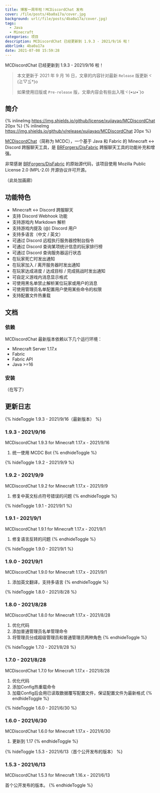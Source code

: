 ```yaml
---
title: 博客一周年啦！MCDiscordChat 发布
cover: /file/posts/4ba0a17a/cover.jpg
background: url(/file/posts/4ba0a17a/cover.jpg)
tags:
  - Java
  - Minecraft
categories: 项目
description: MCDiscordChat 已经更新到 1.9.3 - 2021/9/16 啦！
abbrlink: 4ba0a17a
date: 2021-07-08 15:59:28
---
```


MCDiscordChat 已经更新到 1.9.3 - 2021/9/16 啦！

> 本文更新于 2021 年 9 月 16 日，文章的内容针对最新 `Release` 版更新ヾ(≧▽≦*)o
>
> 如果使用旧版或 `Pre-release` 版，文章内容会有些出入哦ヾ(•ω•`)o

## 简介

{% inlineImg https://img.shields.io/github/license/xujiayao/MCDiscordChat 20px %} {% inlineImg https://img.shields.io/github/v/release/xujiayao/MCDiscordChat 20px %}

[MCDiscordChat](https://github.com/Xujiayao/MCDiscordChat)（简称为 MCDC），一个基于 Java 和 Fabric 的 Minecraft <-> Discord 跨服聊天工具，是 [BRForgers/DisFabric](https://github.com/BRForgers/DisFabric) 跨服聊天工具的功能补充和增强。

非常感谢 [BRForgers/DisFabric](https://github.com/BRForgers/DisFabric) 的原始源代码，该项目使用 Mozilla Public License 2.0 (MPL-2.0) 开源协议许可开源。

（此处加画廊）

## 功能特色

- Minecraft <-> Discord 跨服聊天
- 支持 Discord Webhook 功能
- 支持游戏内 Markdown 解析
- 支持游戏内提及 (@) Discord 用户
- 支持多语言（中文 / 英文）
- 可通过 Discord 远程执行服务器控制台指令
- 可通过 Discord 查询某项统计信息的玩家排行榜
- 可通过 Discord 查询服务器运行状态
- 在玩家死亡时发出通知
- 在玩家加入 / 离开服务器时发出通知
- 在玩家达成进度 / 达成目标 / 完成挑战时发出通知
- 可自定义游戏内消息显示格式
- 可使用黑名单禁止解析某位玩家或用户的消息
- 可使用管理员名单配置用户使用某些命令的权限
- 支持配置文件热重载

## 文档

### 依赖

MCDiscordChat 最新版本依赖以下几个运行环境：

- Minecraft Server 1.17.x
- Fabric
- Fabric API
- Java \>=16

### 安装

（在写了）

## 更新日志

{% hideToggle 1.9.3 - 2021/9/16（最新版本） %}
### 1.9.3 - 2021/9/16

MCDiscordChat 1.9.3 for Minecraft 1.17.x - 2021/9/16

1. 统一使用 MCDC Bot
{% endhideToggle %}

{% hideToggle 1.9.2 - 2021/9/9 %}
### 1.9.2 - 2021/9/9

MCDiscordChat 1.9.2 for Minecraft 1.17.x - 2021/9/9

1. 修复中英文标点符号错误的问题
{% endhideToggle %}

{% hideToggle 1.9.1 - 2021/9/1 %}
### 1.9.1 - 2021/9/1

MCDiscordChat 1.9.1 for Minecraft 1.17.x - 2021/9/1

1. 修复语言反转的问题
{% endhideToggle %}

{% hideToggle 1.9.0 - 2021/9/1 %}
### 1.9.0 - 2021/9/1

MCDiscordChat 1.9.0 for Minecraft 1.17.x - 2021/9/1

1. 添加英文翻译，支持多语言
{% endhideToggle %}

{% hideToggle 1.8.0 - 2021/8/28 %}
### 1.8.0 - 2021/8/28

MCDiscordChat 1.8.0 for Minecraft 1.17.x - 2021/8/28

1. 优化代码
2. 添加普通管理员名单管理命令
3. 将管理员分成超级管理员和普通管理员两种角色
{% endhideToggle %}

{% hideToggle 1.7.0 - 2021/8/28 %}
### 1.7.0 - 2021/8/28

MCDiscordChat 1.7.0 for Minecraft 1.17.x - 2021/8/28

1. 优化代码
2. 添加Config热重载命令
3. 加载Config后会用已读取数据覆写配置文件，保证配置文件为最新格式
{% endhideToggle %}

{% hideToggle 1.6.0 - 2021/6/30 %}
### 1.6.0 - 2021/6/30

MCDiscordChat 1.6.0 for Minecraft 1.17.x - 2021/6/30

1. 更新到 1.17
{% endhideToggle %}

{% hideToggle 1.5.3 - 2021/6/13（首个公开发布的版本） %}
### 1.5.3 - 2021/6/13

MCDiscordChat 1.5.3 for Minecraft 1.16.x - 2021/6/13

首个公开发布的版本。
{% endhideToggle %}